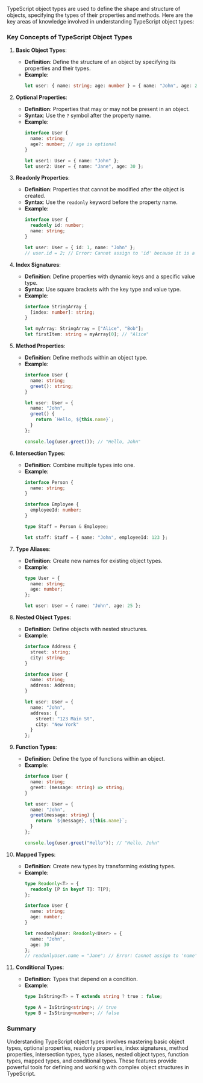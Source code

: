 TypeScript object types are used to define the shape and structure of objects, specifying the types of their properties and methods. Here are the key areas of knowledge involved in understanding TypeScript object types:

### Key Concepts of TypeScript Object Types

1. **Basic Object Types**:
   - **Definition**: Define the structure of an object by specifying its properties and their types.
   - **Example**:
     ```typescript
     let user: { name: string; age: number } = { name: "John", age: 25 };
     ```

2. **Optional Properties**:
   - **Definition**: Properties that may or may not be present in an object.
   - **Syntax**: Use the `?` symbol after the property name.
   - **Example**:
     ```typescript
     interface User {
       name: string;
       age?: number; // age is optional
     }

     let user1: User = { name: "John" };
     let user2: User = { name: "Jane", age: 30 };
     ```

3. **Readonly Properties**:
   - **Definition**: Properties that cannot be modified after the object is created.
   - **Syntax**: Use the `readonly` keyword before the property name.
   - **Example**:
     ```typescript
     interface User {
       readonly id: number;
       name: string;
     }

     let user: User = { id: 1, name: "John" };
     // user.id = 2; // Error: Cannot assign to 'id' because it is a read-only property.
     ```

4. **Index Signatures**:
   - **Definition**: Define properties with dynamic keys and a specific value type.
   - **Syntax**: Use square brackets with the key type and value type.
   - **Example**:
     ```typescript
     interface StringArray {
       [index: number]: string;
     }

     let myArray: StringArray = ["Alice", "Bob"];
     let firstItem: string = myArray[0]; // "Alice"
     ```

5. **Method Properties**:
   - **Definition**: Define methods within an object type.
   - **Example**:
     ```typescript
     interface User {
       name: string;
       greet(): string;
     }

     let user: User = {
       name: "John",
       greet() {
         return `Hello, ${this.name}`;
       }
     };

     console.log(user.greet()); // "Hello, John"
     ```

6. **Intersection Types**:
   - **Definition**: Combine multiple types into one.
   - **Example**:
     ```typescript
     interface Person {
       name: string;
     }

     interface Employee {
       employeeId: number;
     }

     type Staff = Person & Employee;

     let staff: Staff = { name: "John", employeeId: 123 };
     ```

7. **Type Aliases**:
   - **Definition**: Create new names for existing object types.
   - **Example**:
     ```typescript
     type User = {
       name: string;
       age: number;
     };

     let user: User = { name: "John", age: 25 };
     ```

8. **Nested Object Types**:
   - **Definition**: Define objects with nested structures.
   - **Example**:
     ```typescript
     interface Address {
       street: string;
       city: string;
     }

     interface User {
       name: string;
       address: Address;
     }

     let user: User = {
       name: "John",
       address: {
         street: "123 Main St",
         city: "New York"
       }
     };
     ```

9. **Function Types**:
   - **Definition**: Define the type of functions within an object.
   - **Example**:
     ```typescript
     interface User {
       name: string;
       greet: (message: string) => string;
     }

     let user: User = {
       name: "John",
       greet(message: string) {
         return `${message}, ${this.name}`;
       }
     };

     console.log(user.greet("Hello")); // "Hello, John"
     ```

10. **Mapped Types**:
    - **Definition**: Create new types by transforming existing types.
    - **Example**:
      ```typescript
      type Readonly<T> = {
        readonly [P in keyof T]: T[P];
      };

      interface User {
        name: string;
        age: number;
      }

      let readonlyUser: Readonly<User> = {
        name: "John",
        age: 30
      };
      // readonlyUser.name = "Jane"; // Error: Cannot assign to 'name' because it is a read-only property.
      ```

11. **Conditional Types**:
    - **Definition**: Types that depend on a condition.
    - **Example**:
      ```typescript
      type IsString<T> = T extends string ? true : false;

      type A = IsString<string>; // true
      type B = IsString<number>; // false
      ```

### Summary

Understanding TypeScript object types involves mastering basic object types, optional properties, readonly properties, index signatures, method properties, intersection types, type aliases, nested object types, function types, mapped types, and conditional types. These features provide powerful tools for defining and working with complex object structures in TypeScript.
